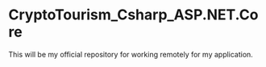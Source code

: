 # CryptoTourism_Csharp_ASP.NET.Core
This will be my official repository for working remotely for my application.
